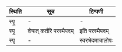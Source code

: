 | स्थिति | सूत्र | टिप्पणी |
| ----- | ------- | ------ |
| स्पृ॒ | - | - |
| स्पृ॒ | शेषात् कर्तरि परस्मैपदम् | इति परस्मैपदम् |
| स्पृ | - | स्वरभेदमात्रालोपः |
